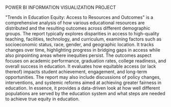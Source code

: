 POWER BI INFORMATION VISUALIZATION PROJECT

"Trends in Education Equity: Access to Resources and Outcomes" is a comprehensive analysis of how various educational resources are distributed and the resulting outcomes across different demographic groups. The report typically explores disparities in access to high-quality teaching, facilities, technology, and curriculum, examining factors such as socioeconomic status, race, gender, and geographic location. It tracks changes over time, highlighting progress in bridging gaps in access while also pinpointing areas where inequities persist. The outcomes aspect focuses on academic performance, graduation rates, college readiness, and overall success in education. It evaluates how equitable access (or lack thereof) impacts student achievement, engagement, and long-term opportunities. The report may also include discussions of policy changes, interventions, and systemic reforms aimed at achieving greater fairness in education. In essence, it provides a data-driven look at how well different populations are served by the education system and what steps are needed to achieve true equity in education.
